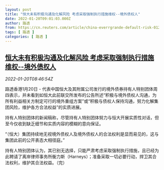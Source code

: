 ```yaml
---
layout: post
title: "恒大未有积极沟通及化解风险 考虑采取强制执行措施维权--境外债权人"
date: 2022-01-20T09:01:03.000Z
author: 路透
from: https://cn.reuters.com/article/china-everrgrande-default-risk-0120-idCNKBS2JU0OP
tags: [ 路透 ]
categories: [ 路透 ]
---
```

<!--1642669263000-->
[恒大未有积极沟通及化解风险 考虑采取强制执行措施维权--境外债权人](https://cn.reuters.com/article/china-everrgrande-default-risk-0120-idCNKBS2JU0OP)
------

<div>
<div><i>2022-01-20T08:46:54Z</i></div><p>路透香港1月20日 - 代表中国恒大及其附属公司发行的境外债券持有人特别团体周四表示，并未看到如恒大此前联交所发布的公告所述“积极与境外债权人沟通，为所有利益相关方制定可行的境外重组方案”或“积极与债权人保持沟通，努力化解集团风险，维护各方合法权益”的实质进展。</p><p>持有人特别团体的新闻稿称，尽管持有人特别团体努力与恒大开展实质性对话，但至今仅收到缺乏细节和实质内容的模糊的意向保证。</p><p>“（恒大）集团持续地无视境外债权人及境外债权人的合法权利是显而易见的，这与集团此前的公开表态大相径庭。”</p><p>持有人特别团体认为，其已别无选择，只能严肃考虑采取强制执行措施，且已经为此聘请了离岸律师事务所衡力斯（Harneys）；准备采取一切必要行动，捍卫其合法权利，维护其合法权益。（完）</p>
</div>
